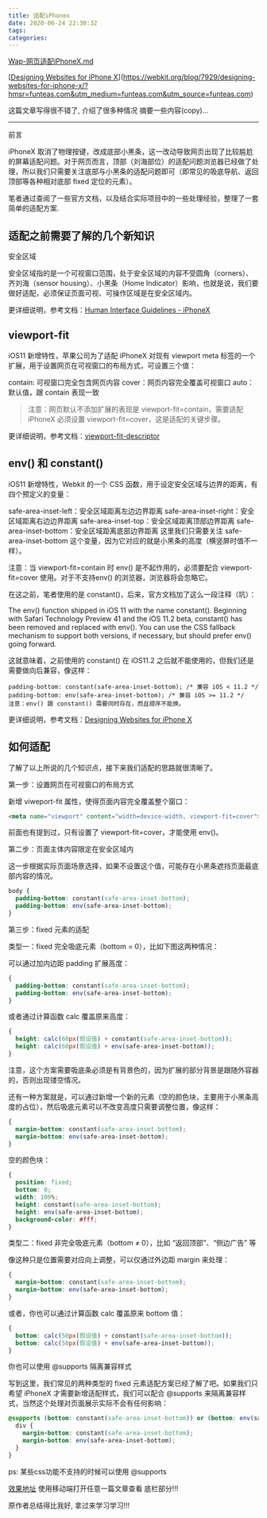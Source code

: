 ```yaml
---
title: 适配iPhonex
date: 2020-06-24 22:30:32
tags:
categories:
---
```


[Wap-网页适配iPhoneX.md]([https://github.com/gqzydh/blog/blob/7fa5f844c11b53f926a9bf405051cb07ed24966f/source/_posts/Wap-%E7%BD%91%E9%A1%B5%E9%80%82%E9%85%8DiPhoneX.md](https://github.com/gqzydh/blog/blob/7fa5f844c11b53f926a9bf405051cb07ed24966f/source/_posts/Wap-网页适配iPhoneX.md))

[[Designing Websites for iPhone X](https://webkit.org/blog/7929/designing-websites-for-iphone-x/)](https://webkit.org/blog/7929/designing-websites-for-iphone-x/?hmsr=funteas.com&utm_medium=funteas.com&utm_source=funteas.com)

<!-- more -->

这篇文章写得很不错了, 介绍了很多种情况 摘要一些内容(copy)...

---

前言

iPhoneX 取消了物理按键，改成底部小黑条，这一改动导致网页出现了比较尴尬的屏幕适配问题。对于网页而言，顶部（刘海部位）的适配问题浏览器已经做了处理，所以我们只需要关注底部与小黑条的适配问题即可（即常见的吸底导航、返回顶部等各种相对底部 fixed 定位的元素）。

笔者通过查阅了一些官方文档，以及结合实际项目中的一些处理经验，整理了一套简单的适配方案.

## 适配之前需要了解的几个新知识 ##

安全区域

安全区域指的是一个可视窗口范围，处于安全区域的内容不受圆角（corners）、齐刘海（sensor housing）、小黑条（Home Indicator）影响，也就是说，我们要做好适配，必须保证页面可视、可操作区域是在安全区域内。

更详细说明，参考文档：[Human Interface Guidelines - iPhoneX](https://developer.apple.com/ios/human-interface-guidelines/overview/iphone-x/)

## viewport-fit ##

iOS11 新增特性，苹果公司为了适配 iPhoneX 对现有 viewport meta 标签的一个扩展，用于设置网页在可视窗口的布局方式，可设置三个值：

contain: 可视窗口完全包含网页内容
cover：网页内容完全覆盖可视窗口
auto：默认值，跟 contain 表现一致

> 注意：网页默认不添加扩展的表现是 viewport-fit=contain，需要适配 iPhoneX 必须设置 viewport-fit=cover，这是适配的关键步骤。

更详细说明，参考文档：[viewport-fit-descriptor](https://www.w3.org/TR/css-round-display-1/#viewport-fit-descriptor)

## env() 和 constant() ##

iOS11 新增特性，Webkit 的一个 CSS 函数，用于设定安全区域与边界的距离，有四个预定义的变量：

safe-area-inset-left：安全区域距离左边边界距离
safe-area-inset-right：安全区域距离右边边界距离
safe-area-inset-top：安全区域距离顶部边界距离
safe-area-inset-bottom：安全区域距离底部边界距离
这里我们只需要关注 safe-area-inset-bottom 这个变量，因为它对应的就是小黑条的高度（横竖屏时值不一样）。

注意：当 viewport-fit=contain 时 env() 是不起作用的，必须要配合 viewport-fit=cover 使用。对于不支持env() 的浏览器，浏览器将会忽略它。

在这之前，笔者使用的是 constant()，后来，官方文档加了这么一段注释（坑）：

The env() function shipped in iOS 11 with the name constant(). Beginning with Safari Technology Preview 41 and the iOS 11.2 beta, constant() has been removed and replaced with env(). You can use the CSS fallback mechanism to support both versions, if necessary, but should prefer env() going forward.

这就意味着，之前使用的 constant() 在 iOS11.2 之后就不能使用的，但我们还是需要做向后兼容，像这样：
```
padding-bottom: constant(safe-area-inset-bottom); /* 兼容 iOS < 11.2 */
padding-bottom: env(safe-area-inset-bottom); /* 兼容 iOS >= 11.2 */
注意：env() 跟 constant() 需要同时存在，而且顺序不能换。
```
更详细说明，参考文档：[Designing Websites for iPhone X](https://webkit.org/blog/7929/designing-websites-for-iphone-x/?hmsr=funteas.com&utm_medium=funteas.com&utm_source=funteas.com)

## 如何适配 ##

了解了以上所说的几个知识点，接下来我们适配的思路就很清晰了。

第一步：设置网页在可视窗口的布局方式

新增 viweport-fit 属性，使得页面内容完全覆盖整个窗口：

```html
<meta name="viewport" content="width=device-width, viewport-fit=cover">
```
前面也有提到过，只有设置了 viewport-fit=cover，才能使用 env()。

第二步：页面主体内容限定在安全区域内

这一步根据实际页面场景选择，如果不设置这个值，可能存在小黑条遮挡页面最底部内容的情况。
```css
body {
  padding-bottom: constant(safe-area-inset-bottom);
  padding-bottom: env(safe-area-inset-bottom);
}
```
第三步：fixed 元素的适配

类型一：fixed 完全吸底元素（bottom = 0），比如下图这两种情况：


可以通过加内边距 padding 扩展高度：
```css
{
  padding-bottom: constant(safe-area-inset-bottom);
  padding-bottom: env(safe-area-inset-bottom);
}
```
或者通过计算函数 calc 覆盖原来高度：

```css
{
  height: calc(60px(假设值) + constant(safe-area-inset-bottom));
  height: calc(60px(假设值) + env(safe-area-inset-bottom));
}
```
注意，这个方案需要吸底条必须是有背景色的，因为扩展的部分背景是跟随外容器的，否则出现镂空情况。

还有一种方案就是，可以通过新增一个新的元素（空的颜色块，主要用于小黑条高度的占位），然后吸底元素可以不改变高度只需要调整位置，像这样：
```css
{
  margin-bottom: constant(safe-area-inset-bottom);
  margin-bottom: env(safe-area-inset-bottom);
}
```
空的颜色块：

```css
{
  position: fixed;
  bottom: 0;
  width: 100%;
  height: constant(safe-area-inset-bottom);
  height: env(safe-area-inset-bottom);
  background-color: #fff;
}
```
类型二：fixed 非完全吸底元素（bottom ≠ 0），比如 “返回顶部”、“侧边广告” 等

像这种只是位置需要对应向上调整，可以仅通过外边距 margin 来处理：
```css
{
  margin-bottom: constant(safe-area-inset-bottom);
  margin-bottom: env(safe-area-inset-bottom);
}
```
或者，你也可以通过计算函数 calc 覆盖原来 bottom 值：

```css
{
  bottom: calc(50px(假设值) + constant(safe-area-inset-bottom));
  bottom: calc(50px(假设值) + env(safe-area-inset-bottom));
}
```
你也可以使用 @supports 隔离兼容样式

写到这里，我们常见的两种类型的 fixed 元素适配方案已经了解了吧。如果我们只希望 iPhoneX 才需要新增适配样式，我们可以配合 @supports 来隔离兼容样式，当然这个处理对页面展示实际不会有任何影响：
```css
@supports (bottom: constant(safe-area-inset-bottom)) or (bottom: env(safe-area-inset-bottom)) {
  div {
    margin-bottom: constant(safe-area-inset-bottom);
    margin-bottom: env(safe-area-inset-bottom);
  }
}
```

ps: 某些css功能不支持的时候可以使用 @supports

[效果地址](http://matataki.io/) 使用移动端打开任意一篇文章查看 底栏部分!!! 

原作者总结得比我好, 拿过来学习学习!!!